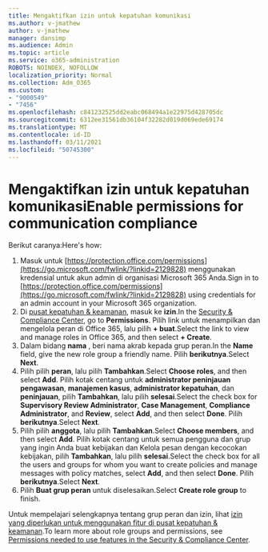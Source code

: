 ```yaml
---
title: Mengaktifkan izin untuk kepatuhan komunikasi
ms.author: v-jmathew
author: v-jmathew
manager: dansimp
ms.audience: Admin
ms.topic: article
ms.service: o365-administration
ROBOTS: NOINDEX, NOFOLLOW
localization_priority: Normal
ms.collection: Adm_O365
ms.custom:
- "9000549"
- "7456"
ms.openlocfilehash: c841232525dd2eabc068494a1e22975d428705dc
ms.sourcegitcommit: 6312ee31561db36104f32282d019d069ede69174
ms.translationtype: MT
ms.contentlocale: id-ID
ms.lasthandoff: 03/11/2021
ms.locfileid: "50745300"
---
```

# <a name="enable-permissions-for-communication-compliance"></a><span data-ttu-id="826c9-102">Mengaktifkan izin untuk kepatuhan komunikasi</span><span class="sxs-lookup"><span data-stu-id="826c9-102">Enable permissions for communication compliance</span></span>

<span data-ttu-id="826c9-103">Berikut caranya:</span><span class="sxs-lookup"><span data-stu-id="826c9-103">Here's how:</span></span>

1. <span data-ttu-id="826c9-104">Masuk untuk [https://protection.office.com/permissions](https://go.microsoft.com/fwlink/?linkid=2129828) menggunakan kredensial untuk akun admin di organisasi Microsoft 365 Anda.</span><span class="sxs-lookup"><span data-stu-id="826c9-104">Sign in to [https://protection.office.com/permissions](https://go.microsoft.com/fwlink/?linkid=2129828) using credentials for an admin account in your Microsoft 365 organization.</span></span>
2. <span data-ttu-id="826c9-105">Di [pusat kepatuhan & keamanan](https://go.microsoft.com/fwlink/?linkid=2101341), masuk ke **izin**.</span><span class="sxs-lookup"><span data-stu-id="826c9-105">In the [Security & Compliance Center](https://go.microsoft.com/fwlink/?linkid=2101341), go to **Permissions**.</span></span> <span data-ttu-id="826c9-106">Pilih link untuk menampilkan dan mengelola peran di Office 365, lalu pilih **\+ buat**.</span><span class="sxs-lookup"><span data-stu-id="826c9-106">Select the link to view and manage roles in Office 365, and then select **\+ Create**.</span></span>
3. <span data-ttu-id="826c9-107">Dalam bidang **nama** , beri nama akrab kepada grup peran.</span><span class="sxs-lookup"><span data-stu-id="826c9-107">In the **Name** field, give the new role group a friendly name.</span></span> <span data-ttu-id="826c9-108">Pilih **berikutnya**.</span><span class="sxs-lookup"><span data-stu-id="826c9-108">Select **Next**.</span></span>
4. <span data-ttu-id="826c9-109">Pilih pilih **peran**, lalu pilih **Tambahkan**.</span><span class="sxs-lookup"><span data-stu-id="826c9-109">Select **Choose roles**, and then select **Add**.</span></span> <span data-ttu-id="826c9-110">Pilih kotak centang untuk **administrator peninjauan pengawasan**, **manajemen kasus**, **administrator kepatuhan**, dan **peninjauan**, pilih **Tambahkan**, lalu pilih **selesai**.</span><span class="sxs-lookup"><span data-stu-id="826c9-110">Select the check box for **Supervisory Review Administrator**, **Case Management**, **Compliance Administrator**, and **Review**, select **Add**, and then select **Done**.</span></span> <span data-ttu-id="826c9-111">Pilih **berikutnya**.</span><span class="sxs-lookup"><span data-stu-id="826c9-111">Select **Next**.</span></span>
5. <span data-ttu-id="826c9-112">Pilih pilih **anggota**, lalu pilih **Tambahkan**.</span><span class="sxs-lookup"><span data-stu-id="826c9-112">Select **Choose members**, and then select **Add**.</span></span> <span data-ttu-id="826c9-113">Pilih kotak centang untuk semua pengguna dan grup yang ingin Anda buat kebijakan dan Kelola pesan dengan kecocokan kebijakan, pilih **Tambahkan**, lalu pilih **selesai**.</span><span class="sxs-lookup"><span data-stu-id="826c9-113">Select the check box for all the users and groups for whom you want to create policies and manage messages with policy matches, select **Add**, and then select **Done**.</span></span> <span data-ttu-id="826c9-114">Pilih **berikutnya**.</span><span class="sxs-lookup"><span data-stu-id="826c9-114">Select **Next**.</span></span>
6. <span data-ttu-id="826c9-115">Pilih **Buat grup peran** untuk diselesaikan.</span><span class="sxs-lookup"><span data-stu-id="826c9-115">Select **Create role group** to finish.</span></span>

<span data-ttu-id="826c9-116">Untuk mempelajari selengkapnya tentang grup peran dan izin, lihat [izin yang diperlukan untuk menggunakan fitur di pusat kepatuhan & keamanan](https://go.microsoft.com/fwlink/?linkid=2114184).</span><span class="sxs-lookup"><span data-stu-id="826c9-116">To learn more about role groups and permissions, see [Permissions needed to use features in the Security & Compliance Center](https://go.microsoft.com/fwlink/?linkid=2114184).</span></span>

